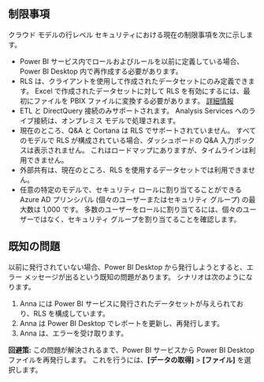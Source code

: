 ## <a name="limitations"></a>制限事項
クラウド モデルの行レベル セキュリティにおける現在の制限事項を次に示します。

* Power BI サービス内でロールおよびルールを以前に定義している場合、Power BI Desktop 内で再作成する必要があります。
* RLS は、クライアントを使用して作成されたデータセットにのみ定義できます。 Excel で作成されたデータセットに対して RLS を有効にするには、最初にファイルを PBIX ファイルに変換する必要があります。 [詳細情報](../desktop-import-excel-workbooks.md)
* ETL と DirectQuery 接続のみサポートされます。 Analysis Services へのライブ接続は、オンプレミス モデルで処理されます。
* 現在のところ、Q&A と Cortana は RLS でサポートされていません。 すべてのモデルで RLS が構成されている場合、ダッシュボードの Q&A 入力ボックスは表示されません。 これはロードマップにありますが、タイムラインは利用できません。
* 外部共有は、現在のところ、RLS を使用するデータセットでは利用できません。
* 任意の特定のモデルで、セキュリティ ロールに割り当てることができる Azure AD プリンシパル (個々のユーザーまたはセキュリティ グループ) の最大数は 1,000 です。 多数のユーザーをロールに割り当てるには、個々のユーザーではなく、セキュリティ グループを割り当てることを確認します。

## <a name="known-issues"></a>既知の問題
以前に発行されていない場合、Power BI Desktop から発行しようとすると、エラー メッセージが出るという既知の問題があります。 シナリオは次のようになります。

1. Anna には Power BI サービスに発行されたデータセットが与えられており、RLS を構成しています。
2. Anna は Power BI Desktop でレポートを更新し、再発行します。
3. Anna は、エラーを受け取ります。

**回避策:** この問題が解決されるまで、Power BI サービスから Power BI Desktop ファイルを再発行します。 これを行うには、**[データの取得]** > **[ファイル]** を選択します。 

